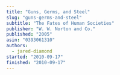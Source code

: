 ```yaml
---
title: "Guns, Germs, and Steel"
slug: "guns-germs-and-steel"
subtitle: "The Fates of Human Societies"
publisher: "W. W. Norton and Co."
published: "2005"
asin: "0393061310"
authors:
  - jared-diamond
started: "2010-09-17"
finished: "2010-09-17"
---
```

